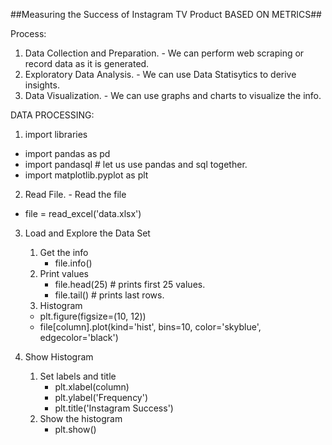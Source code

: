##Measuring the Success of Instagram TV Product BASED ON METRICS##


Process:
1. Data Collection and Preparation. - We can perform web scraping or record data as it is generated.
2. Exploratory Data Analysis. - We can use Data Statisytics to derive insights. 
3. Data Visualization. - We can use graphs and charts to visualize the info.


DATA PROCESSING:

1. import libraries

- import pandas as pd
- import pandasql    # let us use pandas and sql together.
- import matplotlib.pyplot as plt


2. Read File. - Read the file 

- file = read_excel('data.xlsx')

3. Load and Explore the Data Set
    1. Get the info
        - file.info()
    2. Print values
        - file.head(25)   # prints first 25 values.
        - file.tail()          # prints last rows.
   3. Histogram
    - plt.figure(figsize=(10, 12))
    - file[column].plot(kind='hist', bins=10, color='skyblue', edgecolor='black')

4. Show Histogram
    1. Set labels and title
        - plt.xlabel(column)
        - plt.ylabel('Frequency')
        - plt.title('Instagram Success')
    2. Show the histogram
        - plt.show()